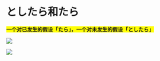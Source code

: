 # としたら和たら

**<span style="background-color: yellow;">一个对已发生的假设「たら」，一个对未发生的假设「としたら」</span>**

![](image-20250225203411.png)

![](image-20250225203532.png)